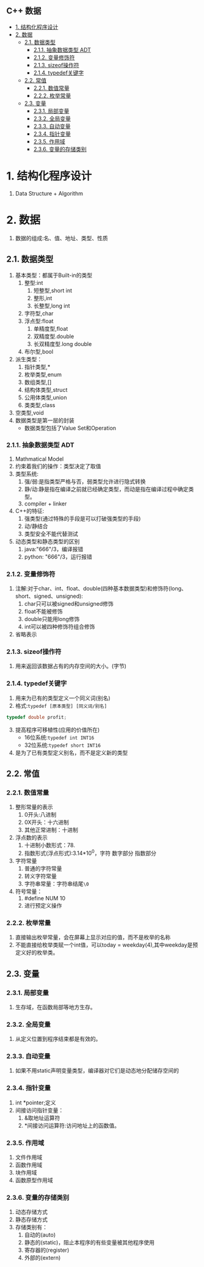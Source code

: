 C++ 数据
---

<!-- TOC -->

- [1. 结构化程序设计](#1-结构化程序设计)
- [2. 数据](#2-数据)
  - [2.1. 数据类型](#21-数据类型)
    - [2.1.1. 抽象数据类型 ADT](#211-抽象数据类型-adt)
    - [2.1.2. 变量修饰符](#212-变量修饰符)
    - [2.1.3. sizeof操作符](#213-sizeof操作符)
    - [2.1.4. typedef关键字](#214-typedef关键字)
  - [2.2. 常值](#22-常值)
    - [2.2.1. 数值常量](#221-数值常量)
    - [2.2.2. 枚举常量](#222-枚举常量)
  - [2.3. 变量](#23-变量)
    - [2.3.1. 局部变量](#231-局部变量)
    - [2.3.2. 全局变量](#232-全局变量)
    - [2.3.3. 自动变量](#233-自动变量)
    - [2.3.4. 指针变量](#234-指针变量)
    - [2.3.5. 作用域](#235-作用域)
    - [2.3.6. 变量的存储类别](#236-变量的存储类别)

<!-- /TOC -->

# 1. 结构化程序设计
1. Data Structure + Algorithm

# 2. 数据
1. 数据的组成:名、值、地址、类型、性质

## 2.1. 数据类型
1. 基本类型：都属于Built-in的类型
    1. 整型:int
        1. 短整型,short int
        2. 整形,int
        3. 长整型,long int
    2. 字符型,char
    3. 浮点型:float
        1. 单精度型,float
        2. 双精度型.double
        3. 长双精度型.long double
    4. 布尔型,bool
2. 派生类型：
    1. 指针类型,*
    2. 枚举类型,enum
    3. 数组类型,[]
    4. 结构体类型,struct
    5. 公用体类型,union
    6. 类类型,class
3. 空类型,void
4. 数据类型是第一层的封装
    + 数据类型包括了Value Set和Operation

### 2.1.1. 抽象数据类型 ADT
1. Mathmatical Model
2. 约束着我们的操作：类型决定了取值
3. 类型系统:
    1. 强/弱:是指类型严格与否，弱类型允许进行隐式转换
    2. 静/动:静是指在编译之前就已经确定类型，而动是指在编译过程中确定类型。
    3. compiler + linker
4. C++的特征:
    1. 强类型(通过特殊的手段是可以打破强类型的手段)
    2. 动/静结合
    3. 类型安全不能代替测试
5. 动态类型和静态类型的区别
   1. java:"666"/3，编译报错
   2. python: "666"/3，运行报错

### 2.1.2. 变量修饰符
1. 注解:对于char、int、float、double(四种基本数据类型)和修饰符(long、short、signed、unsigned):
    1. char只可以被signed和unsigned修饰
    2. float不能被修饰
    3. double只能用long修饰
    4. int可以被四种修饰符组合修饰
2. 省略表示

### 2.1.3. sizeof操作符
1. 用来返回该数据占有的内存空间的大小。(字节)

### 2.1.4. typedef关键字
1. 用来为已有的类型定义一个同义词(别名)
2. 格式:`typedef [原本类型] [同义词/别名]`
```c++
typedef double profit;
```
3. 提高程序可移植性(应用的价值所在)
    + 16位系统:`typedef int INT16`
    + 32位系统:`typedef short INT16`
4. 是为了已有类型定义别名，而不是定义新的类型

## 2.2. 常值

### 2.2.1. 数值常量
1. 整形常量的表示
    1. 0开头:八进制
    2. 0X开头：十六进制
    3. 其他正常进制：十进制
2. 浮点数的表示
    1. 十进制小数形式：78.
    2. 指数形式(浮点形式):3.14*10<sup>0</sup>，字符 数字部分 指数部分
3. 字符常量
    1. 普通的字符常量
    2. 转义字符常量
    3. 字符串常量：字符串结尾`\0`
4. 符号常量：
    1. #define NUM 10
    2. 进行预定义操作

### 2.2.2. 枚举常量
1. 直接输出枚举常量，会在屏幕上显示对应的值，而不是枚举的名称
2. 不能直接给枚举类赋一个int值，可以today = weekday(4),其中weekday是预定义好的枚举类。

## 2.3. 变量

### 2.3.1. 局部变量
1. 生存域，在函数局部等地方生存。

### 2.3.2. 全局变量
1. 从定义位置到程序结束都是有效的。

### 2.3.3. 自动变量
1. 如果不用static声明变量类型，编译器对它们是动态地分配储存空间的

### 2.3.4. 指针变量
1. int *pointer;定义
2. 间接访问指针变量：
    1. &取地址运算符
    2. *间接访问运算符:访问地址上的函数值。

### 2.3.5. 作用域
1. 文件作用域
2. 函数作用域
3. 块作用域
4. 函数原型作用域

### 2.3.6. 变量的存储类别
1. 动态存储方式
2. 静态存储方式
3. 存储类别有：
    1. 自动的(auto)
    2. 静态的(static)，阻止本程序的有些变量被其他程序使用
    3. 寄存器的(register)
    4. 外部的(extern)

